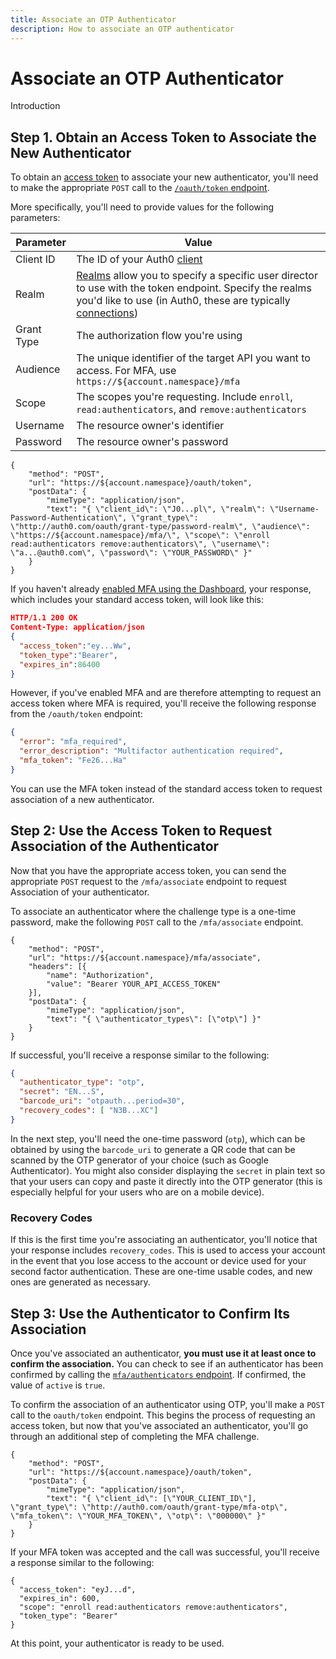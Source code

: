 ```yaml
---
title: Associate an OTP Authenticator
description: How to associate an OTP authenticator
---
```

# Associate an OTP Authenticator

Introduction

## Step 1. Obtain an Access Token to Associate the New Authenticator

To obtain an [access token](/tokens/access-token) to associate your new authenticator, you'll need to make the appropriate `POST` call to the [`/oauth/token` endpoint](/api/authentication#resource-owner-password). 

More specifically, you'll need to provide values for the following parameters:

| Parameter | Value |
| - | - |
| Client ID | The ID of your Auth0 [client](/clients) |
| Realm | [Realms](/api-auth/grant/password#realm-support) allow you to specify a specific user director to use with the token endpoint. Specify the realms you'd like to use (in Auth0, these are typically [connections](/identityproviders)) |
| Grant Type | The authorization flow you're using |
| Audience | The unique identifier of the target API you want to access. For MFA, use `https://${account.namespace}/mfa` |
| Scope | The scopes you're requesting. Include `enroll`, `read:authenticators`, and `remove:authenticators` |
| Username | The resource owner's identifier |
| Password | The resource owner's password |

```har
{
	"method": "POST",
	"url": "https://${account.namespace}/oauth/token",
	"postData": {
		"mimeType": "application/json",
		"text": "{ \"client_id\": \"J0...pl\", \"realm\": \"Username-Password-Authentication\", \"grant_type\": \"http://auth0.com/oauth/grant-type/password-realm\", \"audience\": \"https://${account.namespace}/mfa/\", \"scope\": \"enroll read:authenticators remove:authenticators\", \"username\": \"a...@auth0.com\", \"password\": \"YOUR_PASSWORD\" }"
	}
}
```

If you haven't already [enabled MFA using the Dashboard](${manage_url}/#/guardian), your response, which includes your standard access token, will look like this:

```json
HTTP/1.1 200 OK
Content-Type: application/json
{
  "access_token":"ey...Ww",
  "token_type":"Bearer",
  "expires_in":86400
}
```

However, if you've enabled MFA and are therefore attempting to request an access token where MFA is required, you'll receive the following response from the `/oauth/token` endpoint:

```json
{
  "error": "mfa_required",
  "error_description": "Multifactor authentication required",
  "mfa_token": "Fe26...Ha"
}
```

You can use the MFA token instead of the standard access token to request association of a new authenticator.

## Step 2: Use the Access Token to Request Association of the Authenticator

Now that you have the appropriate access token, you can send the appropriate `POST` request to the `/mfa/associate` endpoint to request Association of your authenticator.

To associate an authenticator where the challenge type is a one-time password, make the following `POST` call to the `/mfa/associate` endpoint.

```har
{
	"method": "POST",
	"url": "https://${account.namespace}/mfa/associate",
	"headers": [{
		"name": "Authorization",
		"value": "Bearer YOUR_API_ACCESS_TOKEN"
	}],
	"postData": {
		"mimeType": "application/json",
		"text": "{ \"authenticator_types\": [\"otp\"] }"
	}
}
```

If successful, you'll receive a response similar to the following:

```json
{
  "authenticator_type": "otp",
  "secret": "EN...S",
  "barcode_uri": "otpauth...period=30",
  "recovery_codes": [ "N3B...XC"]
}
```

In the next step, you'll need the one-time password (`otp`), which can be obtained by using the `barcode_uri` to generate a QR code that can be scanned by the OTP generator of your choice (such as Google Authenticator). You might also consider displaying the `secret` in plain text so that your users can copy and paste it directly into the OTP generator (this is especially helpful for your users who are on a mobile device).

### Recovery Codes

If this is the first time you're associating an authenticator, you'll notice that your response includes `recovery_codes`. This is used to access your account in the event that you lose access to the account or device used for your second factor authentication. These are one-time usable codes, and new ones are generated as necessary.

## Step 3: Use the Authenticator to Confirm Its Association

Once you've associated an authenticator, **you must use it at least once to confirm the association.** You can check to see if an authenticator has been confirmed by calling the [`mfa/authenticators` endpoint](/multifactor-authentication/api/manage#list-authenticators). If confirmed, the value of `active` is `true`.
 
To confirm the association of an authenticator using OTP, you'll make a `POST` call to the `oauth/token` endpoint. This begins the process of requesting an access token, but now that you've associated an authenticator, you'll go through an additional step of completing the MFA challenge. 

```har
{
	"method": "POST",
	"url": "https://${account.namespace}/oauth/token",
	"postData": {
		"mimeType": "application/json",
		"text": "{ \"client_id\": [\"YOUR_CLIENT_ID\"], \"grant_type\": \"http://auth0.com/oauth/grant-type/mfa-otp\", \"mfa_token\": \"YOUR_MFA_TOKEN\", \"otp\": \"000000\" }"
	}
}
```

If your MFA token was accepted and the call was successful, you'll receive a response similar to the following:

```
{
  "access_token": "eyJ...d",
  "expires_in": 600,
  "scope": "enroll read:authenticators remove:authenticators",
  "token_type": "Bearer"
}
```

At this point, your authenticator is ready to be used.